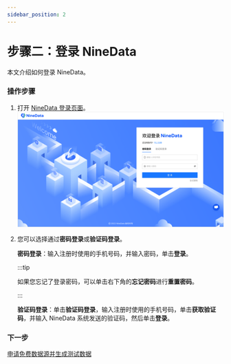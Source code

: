 ```yaml
---
sidebar_position: 2
---
```


# 步骤二：登录 NineData

本文介绍如何登录 NineData。

### 操作步骤

1. 打开 [NineData 登录页面](https://console.ninedata.cloud)。![login](../image/login.png)

2. 您可以选择通过**密码登录**或**验证码登录**。

   **密码登录**：输入注册时使用的手机号码，并输入密码，单击**登录**。

   :::tip

   如果您忘记了登录密码，可以单击右下角的**忘记密码**进行**重置密码**。
   
   :::
   
   **验证码登录**：单击**验证码登录**，输入注册时使用的手机号码，单击**获取验证码**，并输入 NineData 系统发送的验证码，然后单击**登录**。

### 下一步

[申请免费数据源并生成测试数据](3_demo_datasource.md)
